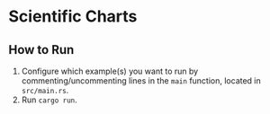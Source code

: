 # Scientific Charts

## How to Run

1. Configure which example(s) you want to run by commenting/uncommenting lines in the `main` function, located in `src/main.rs`.
2. Run `cargo run`.